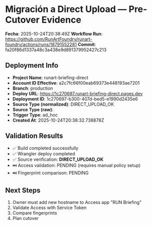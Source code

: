 # Migración a Direct Upload — Pre-Cutover Evidence

**Fecha**: 2025-10-24T20:38:49Z
**Workflow Run**: https://github.com/RunArtFoundry/runart-foundry/actions/runs/18791552281
**Commit**: fa20f86d1337a48c3a438e9d891379952427c213

## Deployment Info

- **Project Name**: runart-briefing-direct
- **Account ID Effective**: a2c7fc66f00eab69373e448193ae7201
- **Branch**: production
- **Deploy URL**: https://1c270697.runart-briefing-direct.pages.dev
- **Deployment ID**: 1c270697-b300-407d-bed5-e1990d2435e6
- **Source Type (normalized)**: DIRECT_UPLOAD_OK
- **Source Type (raw)**: 
- **Trigger Type**: ad_hoc
- **Created At**: 2025-10-24T20:38:32.738878Z

## Validation Results

- ✅ Build completed successfully
- ✅ Wrangler deploy completed
- ✅ Source verification: **DIRECT_UPLOAD_OK**
- ⏭️ Access validation: PENDING (requires manual policy setup)
- ⏭️ Fingerprint comparison: PENDING

## Next Steps

1. Owner must add new hostname to Access app "RUN Briefing"
2. Validate Access with Service Token
3. Compare fingerprints
4. Plan cutover

